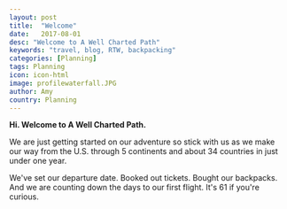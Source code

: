 ```yaml
---
layout: post
title:  "Welcome"
date:   2017-08-01
desc: "Welcome to A Well Charted Path"
keywords: "travel, blog, RTW, backpacking"
categories: [Planning]
tags: Planning
icon: icon-html
image: profilewaterfall.JPG
author: Amy
country: Planning
---
```


**Hi.  Welcome to A Well Charted Path.**

We are just getting started on our adventure so stick with us as we make our way from the U.S. through 5 continents and about 34 countries in just under one year.

We've set our departure date. Booked out tickets. Bought our backpacks. And we are counting down the days to our first flight. It's 61 if you're curious.